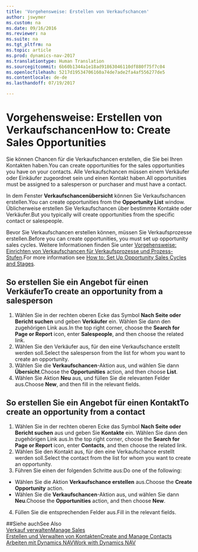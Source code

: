 ```yaml
---
title: 'Vorgehensweise: Erstellen von Verkaufschancen'
author: jswymer
ms.custom: na
ms.date: 09/16/2016
ms.reviewer: na
ms.suite: na
ms.tgt_pltfrm: na
ms.topic: article
ms.prod: dynamics-nav-2017
ms.translationtype: Human Translation
ms.sourcegitcommit: 6b60b1344a1e18ad91863046110df880f75f7c04
ms.openlocfilehash: 5217d19534706160a74de7ade2fa4af556277de5
ms.contentlocale: de-de
ms.lasthandoff: 07/19/2017

---
```

# <a name="how-to-create-sales-opportunities"></a><span data-ttu-id="1694e-102">Vorgehensweise: Erstellen von Verkaufschancen</span><span class="sxs-lookup"><span data-stu-id="1694e-102">How to: Create Sales Opportunities</span></span>
<span data-ttu-id="1694e-103">Sie können Chancen für die Verkaufschancen erstellen, die Sie bei Ihren Kontakten haben.</span><span class="sxs-lookup"><span data-stu-id="1694e-103">You can create opportunities for the sales opportunities you have on your contacts.</span></span> <span data-ttu-id="1694e-104">Alle Verkaufschancen müssen einem Verkäufer oder Einkäufer zugeordnet sein und einen Kontakt haben.</span><span class="sxs-lookup"><span data-stu-id="1694e-104">All opportunities must be assigned to a salesperson or purchaser and must have a contact.</span></span>

<span data-ttu-id="1694e-105">In dem Fenster **Verkaufschancenübersicht** können Sie Verkaufschancen erstellen.</span><span class="sxs-lookup"><span data-stu-id="1694e-105">You can create opportunities from the **Opportunity List** window.</span></span> <span data-ttu-id="1694e-106">Üblicherweise erstellen Sie Verkaufschancen über bestimmte Kontakte oder Verkäufer.</span><span class="sxs-lookup"><span data-stu-id="1694e-106">But you typically will create opportunities from the specific contact or salespeople.</span></span>

<span data-ttu-id="1694e-107">Bevor Sie Verkaufschancen erstellen können, müssen Sie Verkaufsprozesse erstellen.</span><span class="sxs-lookup"><span data-stu-id="1694e-107">Before you can create opportunities, you must set up opportunity sales cycles.</span></span> <span data-ttu-id="1694e-108">Weitere Informationen finden Sie unter [Vorgehensweise: Einrichten von Verkaufschancen für Verkaufsprozesse und Prozess-Stufen](marketing-how-setup-opportunity-sales-cycles-stages.md).</span><span class="sxs-lookup"><span data-stu-id="1694e-108">For more information see [How to: Set Up Opportunity Sales Cycles and Stages](marketing-how-setup-opportunity-sales-cycles-stages.md).</span></span>

## <a name="to-create-an-opportunity-from-a-salesperson"></a><span data-ttu-id="1694e-109">So erstellen Sie ein Angebot für einen Verkäufer</span><span class="sxs-lookup"><span data-stu-id="1694e-109">To create an opportunity from a salesperson</span></span>
1. <span data-ttu-id="1694e-110">Wählen Sie in der rechten oberen Ecke das Symbol **Nach Seite oder Bericht suchen** und geben **Verkäufer** ein. Wählen Sie dann den zugehörigen Link aus.</span><span class="sxs-lookup"><span data-stu-id="1694e-110">In the top right corner, choose the **Search for Page or Report** icon, enter **Salespeople**, and then choose the related link.</span></span>
2. <span data-ttu-id="1694e-111">Wählen Sie den Verkäufer aus, für den eine Verkaufschance erstellt werden soll.</span><span class="sxs-lookup"><span data-stu-id="1694e-111">Select the salesperson from the list for whom you want to create an opportunity.</span></span>
3. <span data-ttu-id="1694e-112">Wählen Sie die **Verkaufschancen**-Aktion aus, und wählen Sie dann **Übersicht**.</span><span class="sxs-lookup"><span data-stu-id="1694e-112">Choose the **Opportunities** action, and then choose **List**.</span></span>
4. <span data-ttu-id="1694e-113">Wählen Sie Aktion **Neu** aus, und füllen Sie die relevanten Felder aus.</span><span class="sxs-lookup"><span data-stu-id="1694e-113">Choose **New**, and then fill in the relevant fields.</span></span>  

<!-- taken out for OPS -->
<!-- [AZURE.INCLUDE [tooltip-note](../includes/tooltip-note.md)] -->

## <a name="to-create-an-opportunity-from-a-contact"></a><span data-ttu-id="1694e-114">So erstellen Sie ein Angebot für einen Kontakt</span><span class="sxs-lookup"><span data-stu-id="1694e-114">To create an opportunity from a contact</span></span>
1. <span data-ttu-id="1694e-115">Wählen Sie in der rechten oberen Ecke das Symbol **Nach Seite oder Bericht suchen** aus und geben Sie **Kontakte** ein. Wählen Sie dann den zugehörigen Link aus.</span><span class="sxs-lookup"><span data-stu-id="1694e-115">In the top right corner, choose the **Search for Page or Report** icon, enter **Contacts**, and then choose the related link.</span></span>
2. <span data-ttu-id="1694e-116">Wählen Sie den Kontakt aus, für den eine Verkaufschance erstellt werden soll.</span><span class="sxs-lookup"><span data-stu-id="1694e-116">Select the contact from the list for whom you want to create an opportunity.</span></span>
3. <span data-ttu-id="1694e-117">Führen Sie einen der folgenden Schritte aus:</span><span class="sxs-lookup"><span data-stu-id="1694e-117">Do one of the following:</span></span>
  * <span data-ttu-id="1694e-118">Wählen Sie die Aktion **Verkaufschance erstellen** aus.</span><span class="sxs-lookup"><span data-stu-id="1694e-118">Choose the **Create Opportunity** action.</span></span>
  * <span data-ttu-id="1694e-119">Wählen Sie die **Verkaufschancen**-Aktion aus, und wählen Sie dann **Neu**.</span><span class="sxs-lookup"><span data-stu-id="1694e-119">Choose the  **Opportunities** action, and then choose **New**.</span></span>
4. <span data-ttu-id="1694e-120">Füllen Sie die entsprechenden Felder aus.</span><span class="sxs-lookup"><span data-stu-id="1694e-120">Fill in the relevant fields.</span></span>

##<a name="see-also"></a><span data-ttu-id="1694e-121">Siehe auch</span><span class="sxs-lookup"><span data-stu-id="1694e-121">See Also</span></span>  
[<span data-ttu-id="1694e-122">Verkauf verwalten</span><span class="sxs-lookup"><span data-stu-id="1694e-122">Manage Sales</span></span>](sales-manage-sales.md)  
[<span data-ttu-id="1694e-123">Erstellen und Verwalten von Kontakten</span><span class="sxs-lookup"><span data-stu-id="1694e-123">Create and Manage Contacts</span></span>](marketing-contacts.md)  
[<span data-ttu-id="1694e-124">Arbeiten mit Dynamics NAV</span><span class="sxs-lookup"><span data-stu-id="1694e-124">Work with Dynamics NAV</span></span>](ui-work-product.md)

